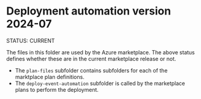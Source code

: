 # Deployment automation version 2024-07

STATUS: CURRENT

The files in this folder are used by the Azure marketplace. The above status defines whether these are in the current marketplace release or not.

- The `plan-files` subfolder contains subfolders for each of the marktplace plan definitions.
- The `deploy-event-automation` subfolder is called by the marketplace plans to perform the deployment. 